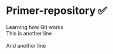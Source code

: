 # Primer-repository ✅

Learning how Git works <br>
This is another line <br>   
And another line <br>   